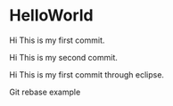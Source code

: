 # HelloWorld

Hi This is my first commit.

Hi This is my second commit.

Hi This is my first commit through eclipse.

Git rebase example
